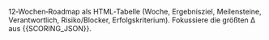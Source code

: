 12‑Wochen‑Roadmap als HTML‑Tabelle (Woche, Ergebnisziel, Meilensteine, Verantwortlich, Risiko/Blocker, Erfolgskriterium).
Fokussiere die größten Δ aus {{SCORING_JSON}}.
